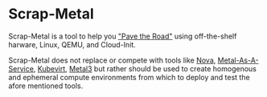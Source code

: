 # Scrap-Metal

Scrap-Metal is a tool to help you ["Pave the Road"](https://kgb1001001.github.io/cloudadoptionpatterns/Strangler-Patterns/Pave-the-Road/) using off-the-shelf harware, Linux, QEMU, and Cloud-Init.

Scrap-Metal does not replace or compete with tools like [Nova](https://docs.openstack.org/nova/latest/), [Metal-As-A-Service](https://maas.io/docs/get-started-with-maas), [Kubevirt](https://kubevirt.io/user-guide/operations/installation/), [Metal3](https://metal3.io/) but rather should be used to create homogenous and ephemeral compute environments from which to deploy and test the afore mentioned tools.
